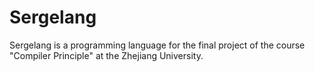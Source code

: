 # Sergelang
Sergelang is a programming language for the final project of the course "Compiler Principle" at the Zhejiang University.

